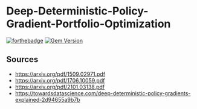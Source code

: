 # Deep-Deterministic-Policy-Gradient-Portfolio-Optimization
[![forthebadge](https://forthebadge.com/images/badges/built-with-science.svg)](https://forthebadge.com)
[![Gem Version](https://badge.fury.io/rb/colorls.svg)](https://badge.fury.io/rb/colorls)



## Sources
* https://arxiv.org/pdf/1509.02971.pdf
* https://arxiv.org/pdf/1706.10059.pdf
* https://arxiv.org/pdf/2101.03138.pdf
* https://towardsdatascience.com/deep-deterministic-policy-gradients-explained-2d94655a9b7b
